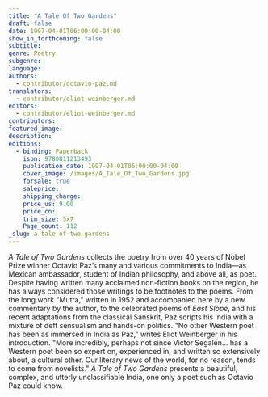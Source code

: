 ```yaml
---
title: "A Tale Of Two Gardens"
draft: false
date: 1997-04-01T06:00:00-04:00
show_in_forthcoming: false
subtitle:
genre: Poetry
subgenre:
language:
authors:
  - contributor/octavio-paz.md
translators:
  - contributor/eliot-weinberger.md
editors:
  - contributor/eliot-weinberger.md
contributors:
featured_image:
description:
editions:
  - binding: Paperback
    isbn: 9780811213493
    publication_date: 1997-04-01T06:00:00-04:00
    cover_image: /images/A_Tale_Of_Two_Gardens.jpg
    forsale: true
    saleprice:
    shipping_charge:
    price_us: 9.00
    price_cn:
    trim_size: 5x7
    Page_count: 112
_slug: a-tale-of-two-gardens
---
```


_A Tale of Two Gardens_ collects the poetry from over 40 years of Nobel Prize winner Octavio Paz’s many and various commitments to India––as Mexican ambassador, student of Indian philosophy, and above all, as poet. Despite having written many acclaimed non-fiction books on the region, he has always considered those writings to be footnotes to the poems. From the long work "Mutra," written in 1952 and accompanied here by a new commentary by the author, to the celebrated poems of _East Slope_, and his recent adaptations from the classical Sanskrit, Paz scripts his India with a mixture of deft sensualism and hands-on politics. "No other Western poet has been as immersed in India as Paz," writes Eliot Weinberger in his introduction. "More incredibly, perhaps not since Victor Segalen... has a Western poet been so expert on, experienced in, and written so extensively about, a cultural other. Our literary news of the world, for no reason, tends to come from novelists." _A Tale of Two Gardens_ presents a beautiful, complex, and utterly unclassifiable India, one only a poet such as Octavio Paz could know.

